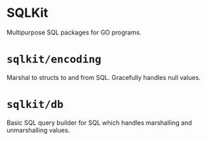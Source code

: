 # SQLKit

Multipurpose SQL packages for GO programs.

# `sqlkit/encoding`

Marshal to structs to and from SQL. Gracefully handles null values.

# `sqlkit/db`

Basic SQL query builder for SQL which handles marshalling and unmarshalling values.
